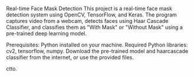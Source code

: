 Real-time Face Mask Detection
This project is a real-time face mask detection system using OpenCV, TensorFlow, and Keras. The program captures video from a webcam, detects faces using Haar Cascade Classifier, and classifies them as "With Mask" or "Without Mask" using a pre-trained deep learning model.

Prerequisites:
Python installed on your machine.
Required Python libraries: cv2, tensorflow, numpy.
Download the pre-trained model and haarcascade classifier from the internet, or use the provided files.

ctto. 
